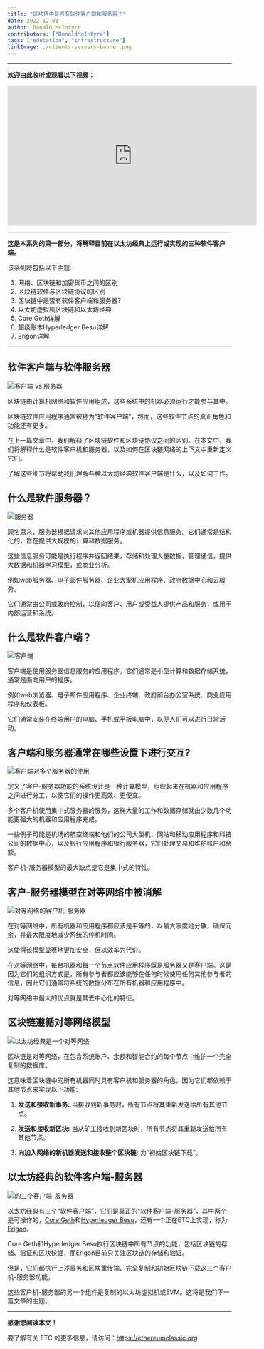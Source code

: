 ```yaml
---
title: "区块链中是否有软件客户端和服务器？"
date: 2022-12-01
author: Donald McIntyre
contributors: ["DonaldMcIntyre"]
tags: ["education", "infrastructure"]
linkImage: ./clients-servers-banner.png
---
```


---
**欢迎由此收听或观看以下视频：**

<iframe width="560" height="315" src="https://www.youtube.com/embed/L5B7IeJgbM8" title="YouTube video player" frameborder="0" allow="accelerometer; autoplay; clipboard-write; encrypted-media; gyroscope; picture-in-picture" allowfullscreen></iframe>

---

**这是本系列的第一部分，将解释目前在以太坊经典上运行或实现的三种软件客户端。**

该系列将包括以下主题:

1. 网络、区块链和加密货币之间的区别
2. 区块链软件与区块链协议的区别
3. 区块链中是否有软件客户端和服务器?
4. 以太坊虚拟机区块链和以太坊经典
5. Core Geth详解
6. 超级账本Hyperledger Besu详解
7. Erigon详解

---

## 软件客户端与软件服务器

![客户端 vs 服务器](./clients-servers-banner.png)

区块链由计算机网络和软件应用组成，这些系统中的机器必须运行才能参与其中。

区块链软件应用程序通常被称为“软件客户端”，然而，这些软件节点的真正角色和功能还有更多。

在上一篇文章中，我们解释了区块链软件和区块链协议之间的区别。在本文中，我们将解释什么是软件客户机和服务器，以及如何在区块链网络的上下文中重新定义它们。

了解这些细节将帮助我们理解各种以太坊经典软件客户端是什么，以及如何工作。

## 什么是软件服务器？

![服务器](./server.png)

顾名思义，服务器根据请求向其他应用程序或机器提供信息服务。它们通常是结构化的，旨在提供大规模的计算和数据服务。

这些信息服务可能是执行程序并返回结果，存储和处理大量数据，管理通信，提供大数据和机器学习模型，或商业分析。

例如web服务器、电子邮件服务器、企业大型机应用程序、政府数据中心和云服务。

它们通常由公司或政府控制，以便向客户、用户或受益人提供产品和服务，或用于内部运营和系统。

## 什么是软件客户端？

![客户端](./client.png)

客户端是使用服务器信息服务的应用程序。它们通常是小型计算和数据存储系统，通常是面向用户的程序。

例如web浏览器、电子邮件应用程序、企业终端、政府前台办公室系统、商业应用程序和仪表板。

它们通常安装在终端用户的电脑、手机或平板电脑中，以便人们可以进行日常活动。

## 客户端和服务器通常在哪些设置下进行交互?

![客户端对多个服务器的使用](./clients-use-multiple-servers.png)

定义了客户-服务器功能的系统设计是一种计算模型，组织起来在机器和应用程序之间进行分工，以使它们的操作更高效、更便宜。

多个客户机使用集中式服务器的服务，这样大量的工作和数据存储就由少数几个功能更强大的机器和应用程序完成。

一些例子可能是机场的航空终端和他们的公司大型机，网站和移动应用程序和科技公司的数据中心，以及银行应用程序和银行服务器，它们处理交易和维护账户和余额。

客户机-服务器模型的最大缺点是它是集中式的特性。

## 客户-服务器模型在对等网络中被消解

![对等网络的客户机-服务器](./p-to-p-client-servers.png)

在对等网络中，所有机器和应用程序都应该是平等的，以最大限度地分散，确保冗余，并最大限度地减少系统的停机时间。

这使得该模型显著地更加安全，但以效率为代价。

在对等网络中，每台机器和每一个节点软件应用程序既是服务器又是客户端。这是因为它们的组织方式是，所有参与者都应该能够在任何时候使用任何其他参与者的信息，因此它们通常将系统的数据分布在所有机器和应用程序中。

对等网络中最大的优点就是其去中心化的特征。

## 区块链遵循对等网络模型

![以太坊经典是一个对等网络](./etc-client-servers.png)

区块链是对等网络，在包含系统账户、余额和智能合约的每个节点中维护一个完全复制的数据库。

这意味着区块链中的所有机器同时具有客户机和服务器的角色，因为它们都依赖于其他节点来实现以下功能:


1. **发送和接收新事务:** 当接收到新事务时，所有节点将其重新发送给所有其他节点。

2. **发送和接收新区块:** 当从矿工接收到新区块时，所有节点将其重新发送给所有其他节点。

3. **向加入网络的新机器发送和接收整个区块链:** 为“初始区块链下载”。

## 以太坊经典的软件客户端-服务器

![的三个客户端-服务器](./etc-3-client-servers.png)

以太坊经典有三个“软件客户端”，它们是真正的“软件客户端-服务器”，其中两个是可操作的，[Core Geth](https://github.com/etclabscore/core-geth)和[Hyperledger Besu](https://github.com/hyperledger/besu/)，还有一个正在ETC上实现，称为[Erigon](https://github.com/ledgerwatch/erigon)。

Core Geth和Hyperledger Besu执行区块链中所有节点的功能，包括区块链的存储、验证和区块挖掘，而Erigon目前只关注区块链的存储和验证。

但是，它们都执行上述事务和区块重传输、完全复制和初始区块链下载这三个客户机-服务器功能。

这些客户机-服务器的另一个组件是复制的以太坊虚拟机或EVM。这将是我们下一篇文章的主题。

---

**感谢您阅读本文！**

要了解有关 ETC 的更多信息，请访问：https://ethereumclassic.org

